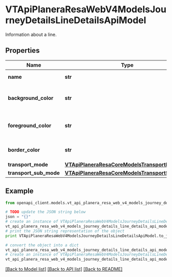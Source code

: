 # VTApiPlaneraResaWebV4ModelsJourneyDetailsLineDetailsApiModel

Information about a line.

## Properties
Name | Type | Description | Notes
------------ | ------------- | ------------- | -------------
**name** | **str** | The line name. | [optional] 
**background_color** | **str** | The background color of the line symbol. | [optional] 
**foreground_color** | **str** | The foreground color of the line symbol. | [optional] 
**border_color** | **str** | The border color of the line symbol. | [optional] 
**transport_mode** | [**VTApiPlaneraResaCoreModelsTransportMode**](VTApiPlaneraResaCoreModelsTransportMode.md) |  | [optional] 
**transport_sub_mode** | [**VTApiPlaneraResaCoreModelsTransportSubMode**](VTApiPlaneraResaCoreModelsTransportSubMode.md) |  | [optional] 

## Example

```python
from openapi_client.models.vt_api_planera_resa_web_v4_models_journey_details_line_details_api_model import VTApiPlaneraResaWebV4ModelsJourneyDetailsLineDetailsApiModel

# TODO update the JSON string below
json = "{}"
# create an instance of VTApiPlaneraResaWebV4ModelsJourneyDetailsLineDetailsApiModel from a JSON string
vt_api_planera_resa_web_v4_models_journey_details_line_details_api_model_instance = VTApiPlaneraResaWebV4ModelsJourneyDetailsLineDetailsApiModel.from_json(json)
# print the JSON string representation of the object
print VTApiPlaneraResaWebV4ModelsJourneyDetailsLineDetailsApiModel.to_json()

# convert the object into a dict
vt_api_planera_resa_web_v4_models_journey_details_line_details_api_model_dict = vt_api_planera_resa_web_v4_models_journey_details_line_details_api_model_instance.to_dict()
# create an instance of VTApiPlaneraResaWebV4ModelsJourneyDetailsLineDetailsApiModel from a dict
vt_api_planera_resa_web_v4_models_journey_details_line_details_api_model_form_dict = vt_api_planera_resa_web_v4_models_journey_details_line_details_api_model.from_dict(vt_api_planera_resa_web_v4_models_journey_details_line_details_api_model_dict)
```
[[Back to Model list]](../README.md#documentation-for-models) [[Back to API list]](../README.md#documentation-for-api-endpoints) [[Back to README]](../README.md)


